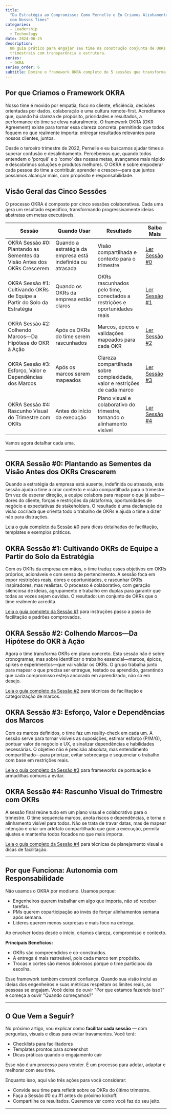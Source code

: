 ```yaml
---
title:
  "Da Estratégia ao Compromisso: Como Pernelle e Eu Criamos Alinhamento de OKRs
  com Nossos Times"
categories:
  - Leadership
  - Technology
date: 2024-06-25
description:
  Um guia prático para engajar seu time na construção conjunta de OKRs
  trimestrais com transparência e estrutura.
series:
  - OKRA
series_order: 6
subtitle: Domine o framework OKRA completo de 5 sessões que transforma metas abstratas da empresa em OKRs com senso de pertencimento do time e planos claros de execução
---
```


## Por que Criamos o Framework OKRA

Nosso time é movido por empatia, foco no cliente, eficiência, decisões orientadas por dados, colaboração e uma cultura remote-first. Acreditamos que, quando há clareza de propósito, prioridades e resultados, a performance do time se eleva naturalmente. O framework OKRA (OKR Agreement) existe para tornar essa clareza concreta, permitindo que todos foquem no que realmente importa: entregar resultados relevantes para nossos clientes, juntos.

Desde o terceiro trimestre de 2022, Pernelle e eu buscamos ajudar times a superar confusão e desalinhamento. Percebemos que, quando todos entendem o 'porquê' e o 'como' das nossas metas, avançamos mais rápido e descobrimos soluções e produtos melhores. O OKRA é sobre empoderar cada pessoa do time a contribuir, aprender e crescer—para que juntos possamos alcançar mais, com propósito e responsabilidade.

## Visão Geral das Cinco Sessões

O processo OKRA é composto por cinco sessões colaborativas. Cada uma gera um resultado específico, transformando progressivamente ideias abstratas em metas executáveis.

| Sessão                                                                   | Quando Usar                                                | Resultado                                                                  | Saiba Mais                                                                            |
| ------------------------------------------------------------------------ | ---------------------------------------------------------- | -------------------------------------------------------------------------- | ------------------------------------------------------------------------------------- |
| OKRA Sessão #0: Plantando as Sementes da Visão Antes dos OKRs Crescerem  | Quando a estratégia da empresa está indefinida ou atrasada | Visão compartilhada e contexto para o trimestre                            | [Ler Sessão #0](/pt/posts/2023-03-18-session-0-product-vision/)                       |
| OKRA Sessão #1: Cultivando OKRs de Equipe a Partir do Solo da Estratégia | Quando os OKRs da empresa estão claros                     | OKRs rascunhados pelo time, conectados a restrições e oportunidades reais  | [Ler Sessão #1](/pt/posts/2023-04-08-session-1-okrs-ideation/)                        |
| OKRA Sessão #2: Colhendo Marcos—Da Hipótese do OKR à Ação                | Após os OKRs do time serem rascunhados                     | Marcos, épicos e validações mapeados para cada OKR                         | [Ler Sessão #2](/pt/posts/2023-04-18-session-2-milestones-brainstorming/)             |
| OKRA Sessão #3: Esforço, Valor e Dependências dos Marcos                 | Após os marcos serem mapeados                              | Clareza compartilhada sobre complexidade, valor e restrições de cada marco | [Ler Sessão #3](/pt/posts/2024-04-08-session-3-milestones-effort-value-dependencies/) |
| OKRA Sessão #4: Rascunho Visual do Trimestre com OKRs                    | Antes do início da execução                                | Plano visual e colaborativo do trimestre, tornando o alinhamento visível   | [Ler Sessão #4](/pt/posts/2024-05-10-session-4-quarter-draft-plan/)                   |

Vamos agora detalhar cada uma.

---

## OKRA Sessão #0: Plantando as Sementes da Visão Antes dos OKRs Crescerem

Quando a estratégia da empresa está ausente, indefinida ou atrasada, esta sessão ajuda o time a criar contexto e visão compartilhada para o trimestre. Em vez de esperar direção, a equipe colabora para mapear o que já sabe—dores do cliente, forças e restrições da plataforma, oportunidades de negócio e expectativas de stakeholders. O resultado é uma declaração de visão cocriada que orienta todo o trabalho de OKRs e ajuda o time a dizer não para distrações.

[Leia o guia completo da Sessão #0](/pt/posts/2023-03-18-session-0-product-vision/) para dicas detalhadas de facilitação, templates e exemplos práticos.

## OKRA Sessão #1: Cultivando OKRs de Equipe a Partir do Solo da Estratégia

Com os OKRs da empresa em mãos, o time traduz esses objetivos em OKRs próprios, acionáveis e com senso de pertencimento. A sessão foca em expor restrições reais, dores e oportunidades, e rascunhar OKRs inspiradores, mas realistas. O processo é colaborativo, com geração silenciosa de ideias, agrupamento e trabalho em duplas para garantir que todas as vozes sejam ouvidas. O resultado: um conjunto de OKRs que o time realmente acredita.

[Leia o guia completo da Sessão #1](/pt/posts/2023-04-08-session-1-okrs-ideation/) para instruções passo a passo de facilitação e padrões comprovados.

## OKRA Sessão #2: Colhendo Marcos—Da Hipótese do OKR à Ação

Agora o time transforma OKRs em plano concreto. Esta sessão não é sobre cronogramas, mas sobre identificar o trabalho essencial—marcos, épicos, spikes e experimentos—que vai validar os OKRs. O grupo trabalha junto para mapear o que precisa ser entregue, testado ou aprendido, garantindo que cada compromisso esteja ancorado em aprendizado, não só em desejo.

[Leia o guia completo da Sessão #2](/pt/posts/2023-04-18-session-2-milestones-brainstorming/) para técnicas de facilitação e categorização de marcos.

## OKRA Sessão #3: Esforço, Valor e Dependências dos Marcos

Com os marcos definidos, o time faz um reality-check em cada um. A sessão serve para tornar visíveis as suposições, estimar esforço (P/M/G), pontuar valor de negócio e UX, e sinalizar dependências e habilidades necessárias. O objetivo não é precisão absoluta, mas entendimento compartilhado—para priorizar, evitar sobrecarga e sequenciar o trabalho com base em restrições reais.

[Leia o guia completo da Sessão #3](/pt/posts/2024-04-08-session-3-milestones-effort-value-dependencies/) para frameworks de pontuação e armadilhas comuns a evitar.

## OKRA Sessão #4: Rascunho Visual do Trimestre com OKRs

A sessão final reúne tudo em um plano visual e colaborativo para o trimestre. O time sequencia marcos, anota riscos e dependências, e torna o alinhamento visível para todos. Não se trata de travar datas, mas de mapear intenção e criar um artefato compartilhado que guie a execução, permita ajustes e mantenha todos focados no que mais importa.

[Leia o guia completo da Sessão #4](/pt/posts/2024-05-10-session-4-quarter-draft-plan/) para técnicas de planejamento visual e dicas de facilitação.

---

## Por que Funciona: Autonomia com Responsabilidade

Não usamos o OKRA por modismo. Usamos porque:

- Engenheiros querem trabalhar em algo que importa, não só receber tarefas.
- PMs querem coparticipação ao invés de forçar alinhamentos semana após semana.
- Líderes querem menos surpresas e mais foco na entrega.

Ao envolver todos desde o início, criamos clareza, compromisso e contexto.

**Principais Benefícios:**

- OKRs são compreendidos e co-construídos.
- A entrega é mais rastreável, pois cada marco tem propósito.
- Trocas e cortes são menos dolorosos porque o time participou da escolha.

Esse framework também constrói confiança. Quando sua visão inclui as ideias dos engenheiros e suas métricas respeitam os limites reais, as pessoas se engajam. Você deixa de ouvir "Por que estamos fazendo isso?" e começa a ouvir "Quando começamos?"

---

## O Que Vem a Seguir?

No próximo artigo, vou explicar como **facilitar cada sessão** — com perguntas, visuais e dicas para evitar travamentos. Você terá:

- Checklists para facilitadores
- Templates prontos para screenshot
- Dicas práticas quando o engajamento cair

Esse não é um processo para vender. É um processo para adotar, adaptar e melhorar com seu time.

Enquanto isso, aqui vão três ações para você considerar:

- Convide seu time para refletir sobre os OKRs do último trimestre.
- Faça a Sessão #0 ou #1 antes do próximo kickoff.
- Compartilhe os resultados. Queremos ver como você faz do seu jeito.

---
